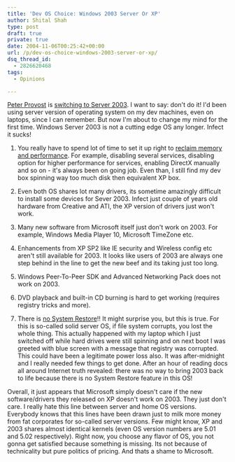 ```yaml
---
title: 'Dev OS Choice: Windows 2003 Server Or XP'
author: Shital Shah
type: post
draft: true
private: true
date: 2004-11-06T00:25:42+00:00
url: /p/dev-os-choice-windows-2003-server-or-xp/
dsq_thread_id:
  - 2826620468
tags:
  - Opinions

---
```

[Peter Provost][1] is [switching to Server 2003][2]. I want to say: don't do it! I'd been using server version of operating system on my dev machines, even on laptops, since I can remember. But now I'm about to change my mind for the first time. Windows Server 2003 is not a cutting edge OS any longer. Infect it sucks!

1. You really have to spend lot of time to set it up right to [reclaim memory and performance][3]. For example, disabling several services, disabling option for higher performance for services, enabling DirectX manually and so on - it's always been on going job. Even than, I still find my dev box spinning way too much disk then equivalent XP box.

2. Even both OS shares lot many drivers, its sometime amazingly difficult to install some devices for Sever 2003. Infect just couple of years old hardware from Creative and ATI, the XP version of drivers just won't work.

3. Many new software from Microsoft itself just don't work on 2003. For example, Windows Media Player 10, Microsoft TimeZone etc.

4. Enhancements from XP SP2 like IE security and Wireless config etc aren't still available for 2003. It looks like users of 2003 are always one step behind in the line to get the new beef and its taking just too long.

5. Windows Peer-To-Peer SDK and Advanced Networking Pack does not work on 2003.

6. DVD playback and built-in CD burning is hard to get working (requires registry tricks and more).

7. There is [no System Restore][4]!! It might surprise you, but this is true. For this is so-called solid server OS, if file system corrupts, you lost the whole thing. This actually happened with my laptop which I just switched off while hard drives were still spinning and on next boot I was greeted with blue screen with a message that registry was corrupted. This could have been a legitimate power loss also. It was after-midnight and I really needed few things to get done. After an hour of reading docs all around Internet truth revealed: there was no way to bring 2003 back to life because there is no System Restore feature in this OS!

Overall, it just appears that Microsoft simply doesn't care if the new software/drivers they released on XP doesn't work on 2003. They just don't care. I really hate this line between server and home OS versions. Everybody knows that this lines have been drawn just to milk more money from fat corporates for so-called server versions. Few might know, XP and 2003 shares almost identical kernels (even OS version numbers are 5.01 and 5.02 respectively). Right now, you choose any flavor of OS, you not gonna get satisfied because something is missing. Its not because of technicality but pure politics of pricing. And thats a shame to Microsoft.

 [1]: http://www.peterprovost.org/
 [2]: http://www.peterprovost.org/archive/2004/11/04/2067.aspx
 [3]: http://www.msfn.org/win2k3/
 [4]: http://www.msfn.org/win2k3/sysrestore.htm